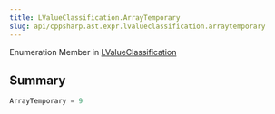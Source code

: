 ```yaml
---
title: LValueClassification.ArrayTemporary
slug: api/cppsharp.ast.expr.lvalueclassification.arraytemporary
---
```

Enumeration Member in [LValueClassification](/api/cppsharp/ast/expr/lvalueclassification)

## Summary



```csharp
ArrayTemporary = 9
```

